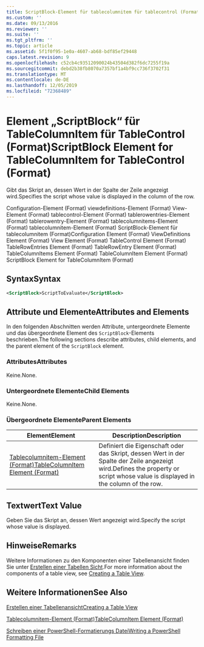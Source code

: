 ```yaml
---
title: ScriptBlock-Element für tablecolumnitem für tablecontrol (Format) | Microsoft-Dokumentation
ms.custom: ''
ms.date: 09/13/2016
ms.reviewer: ''
ms.suite: ''
ms.tgt_pltfrm: ''
ms.topic: article
ms.assetid: 5f1f0f95-1e0a-4607-ab68-bdf85ef29448
caps.latest.revision: 9
ms.openlocfilehash: c52cb4c93512090024b43504d382f6dc7255f19a
ms.sourcegitcommit: debd2b38fb8070a7357bf1a4bf9cc736f3702f31
ms.translationtype: MT
ms.contentlocale: de-DE
ms.lasthandoff: 12/05/2019
ms.locfileid: "72368489"
---
```

# <a name="scriptblock-element-for-tablecolumnitem-for-tablecontrol-format"></a><span data-ttu-id="297ac-102">Element „ScriptBlock“ für TableColumnItem für TableControl (Format)</span><span class="sxs-lookup"><span data-stu-id="297ac-102">ScriptBlock Element for TableColumnItem for TableControl (Format)</span></span>

<span data-ttu-id="297ac-103">Gibt das Skript an, dessen Wert in der Spalte der Zeile angezeigt wird.</span><span class="sxs-lookup"><span data-stu-id="297ac-103">Specifies the script whose value is displayed in the column of the row.</span></span>

<span data-ttu-id="297ac-104">Configuration-Element (Format) viewdefinitions-Element (Format) View-Element (Format) tablecontrol-Element (Format) tablerowentries-Element (Format) tablerowentry-Element (Format) tablecolumnitems-Element (Format) tablecolumnitem-Element (Format) ScriptBlock-Element für tablecolumnitem (Format)</span><span class="sxs-lookup"><span data-stu-id="297ac-104">Configuration Element (Format) ViewDefinitions Element (Format) View Element (Format) TableControl Element (Format) TableRowEntries Element (Format) TableRowEntry Element (Format) TableColumnItems Element (Format) TableColumnItem Element (Format) ScriptBlock Element for TableColumnItem (Format)</span></span>

## <a name="syntax"></a><span data-ttu-id="297ac-105">Syntax</span><span class="sxs-lookup"><span data-stu-id="297ac-105">Syntax</span></span>

```xml
<ScriptBlock>ScriptToEvaluate</ScriptBlock>
```

## <a name="attributes-and-elements"></a><span data-ttu-id="297ac-106">Attribute und Elemente</span><span class="sxs-lookup"><span data-stu-id="297ac-106">Attributes and Elements</span></span>

<span data-ttu-id="297ac-107">In den folgenden Abschnitten werden Attribute, untergeordnete Elemente und das übergeordnete Element des `ScriptBlock`-Elements beschrieben.</span><span class="sxs-lookup"><span data-stu-id="297ac-107">The following sections describe attributes, child elements, and the parent element of the `ScriptBlock` element.</span></span>

### <a name="attributes"></a><span data-ttu-id="297ac-108">Attributes</span><span class="sxs-lookup"><span data-stu-id="297ac-108">Attributes</span></span>

<span data-ttu-id="297ac-109">Keine.</span><span class="sxs-lookup"><span data-stu-id="297ac-109">None.</span></span>

### <a name="child-elements"></a><span data-ttu-id="297ac-110">Untergeordnete Elemente</span><span class="sxs-lookup"><span data-stu-id="297ac-110">Child Elements</span></span>

<span data-ttu-id="297ac-111">Keine.</span><span class="sxs-lookup"><span data-stu-id="297ac-111">None.</span></span>

### <a name="parent-elements"></a><span data-ttu-id="297ac-112">Übergeordnete Elemente</span><span class="sxs-lookup"><span data-stu-id="297ac-112">Parent Elements</span></span>

|<span data-ttu-id="297ac-113">Element</span><span class="sxs-lookup"><span data-stu-id="297ac-113">Element</span></span>|<span data-ttu-id="297ac-114">Description</span><span class="sxs-lookup"><span data-stu-id="297ac-114">Description</span></span>|
|-------------|-----------------|
|[<span data-ttu-id="297ac-115">Tablecolumnitem-Element (Format)</span><span class="sxs-lookup"><span data-stu-id="297ac-115">TableColumnItem Element (Format)</span></span>](./tablecolumnitem-element-for-tablecolumnitems-for-tablecontrol-format.md)|<span data-ttu-id="297ac-116">Definiert die Eigenschaft oder das Skript, dessen Wert in der Spalte der Zeile angezeigt wird.</span><span class="sxs-lookup"><span data-stu-id="297ac-116">Defines the property or script whose value is displayed in the column of the row.</span></span>|

## <a name="text-value"></a><span data-ttu-id="297ac-117">Textwert</span><span class="sxs-lookup"><span data-stu-id="297ac-117">Text Value</span></span>

<span data-ttu-id="297ac-118">Geben Sie das Skript an, dessen Wert angezeigt wird.</span><span class="sxs-lookup"><span data-stu-id="297ac-118">Specify the script whose value is displayed.</span></span>

## <a name="remarks"></a><span data-ttu-id="297ac-119">Hinweise</span><span class="sxs-lookup"><span data-stu-id="297ac-119">Remarks</span></span>

<span data-ttu-id="297ac-120">Weitere Informationen zu den Komponenten einer Tabellenansicht finden Sie unter [Erstellen einer Tabellen Sicht](./creating-a-table-view.md).</span><span class="sxs-lookup"><span data-stu-id="297ac-120">For more information about the components of a table view, see [Creating a Table View](./creating-a-table-view.md).</span></span>

## <a name="see-also"></a><span data-ttu-id="297ac-121">Weitere Informationen</span><span class="sxs-lookup"><span data-stu-id="297ac-121">See Also</span></span>

[<span data-ttu-id="297ac-122">Erstellen einer Tabellenansicht</span><span class="sxs-lookup"><span data-stu-id="297ac-122">Creating a Table View</span></span>](./creating-a-table-view.md)

[<span data-ttu-id="297ac-123">Tablecolumnitem-Element (Format)</span><span class="sxs-lookup"><span data-stu-id="297ac-123">TableColumnItem Element (Format)</span></span>](./tablecolumnitem-element-for-tablecolumnitems-for-tablecontrol-format.md)

[<span data-ttu-id="297ac-124">Schreiben einer PowerShell-Formatierungs Datei</span><span class="sxs-lookup"><span data-stu-id="297ac-124">Writing a PowerShell Formatting File</span></span>](./writing-a-powershell-formatting-file.md)
